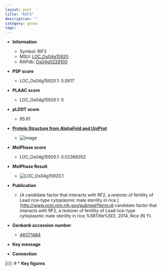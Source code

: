 ```yaml
---
layout: post
title: "RIF3"
description: ""
category: genes
tags: 
---
```


* **Information**  
    + Symbol: RIF3  
    + MSU: [LOC_Os04g15920](http://rice.plantbiology.msu.edu/cgi-bin/ORF_infopage.cgi?orf=LOC_Os04g15920)  
    + RAPdb: [Os04g0229100](http://rapdb.dna.affrc.go.jp/viewer/gbrowse_details/irgsp1?name=Os04g0229100)  

* **PSP score**  
    + LOC_Os04g15920.1: 0.0617 

* **PLAAC score**  
    + LOC_Os04g15920.1: 0 

* **pLDDT score**
    + 95.61

* **[Protein Structure from AlphaFold and UniProt](https://www.uniprot.org/uniprotkb/Q7XWU3/entry#structure)**
    + ![image](https://ricepsp.github.io/images/Q7/AF-Q7XWU3-F1.png)

* **MolPhase score**
    + LOC_Os04g15920.1: 0.02368352

* **MolPhase Result**
    + ![LOC_Os04g15920.1](https://304243504.github.io/Pictures/LOC_Os04g/LOC_Os04g15920.1.png)

* **Publication**  
    + [A candidate factor that interacts with RF2, a restorer of fertility of Lead rice-type cytoplasmic male sterility in rice.](http://www.ncbi.nlm.nih.gov/pubmed?term=A candidate factor that interacts with RF2, a restorer of fertility of Lead rice-type cytoplasmic male sterility in rice.%5BTitle%5D), 2014, Rice (N Y).

* **Genbank accession number**  
    + [AK071484](http://www.ncbi.nlm.nih.gov/nuccore/AK071484)

* **Key message**  

* **Connection**  

[//]: # * **Key figures**  


